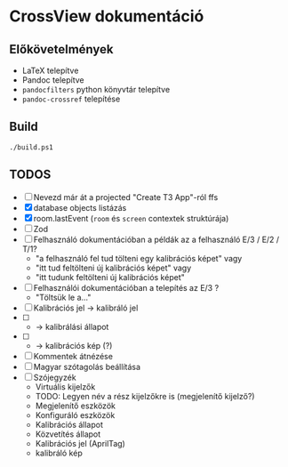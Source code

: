 # CrossView dokumentáció

## Előkövetelmények

- LaTeX telepítve
- Pandoc telepítve
- `pandocfilters` python könyvtár telepítve
- `pandoc-crossref` telepítése

## Build

`./build.ps1`

## TODOS

- [ ] Nevezd már át a projected "Create T3 App"-ról ffs
- [x] database objects listázás
- [x] room.lastEvent (`room` és `screen` contextek struktúrája)
- [ ] Zod
- [ ] Felhasználó dokumentációban a példák az a felhasználó E/3 / E/2 / T/1?
    - "a felhasználó fel tud tölteni egy kalibrációs képet" vagy
    - "itt tud feltölteni új kalibrációs képet" vagy
    - "itt tudunk feltölteni új kalibrációs képet"
- [ ] Felhasználói dokumentációban a telepítés az E/3 ?
    - "Töltsük le a..."
- [ ] Kalibrációs jel -> kalibráló jel
- [ ] * -> kalibrálási állapot
- [ ] * -> kalibrációs kép (?)
- [ ] Kommentek átnézése
- [ ] Magyar szótagolás beállítása
- [ ] Szójegyzék
    - Virtuális kijelzők
    - TODO: Legyen név a rész kijelzőkre is (megjelenítő kijelző?)
    - Megjelenítő eszközök
    - Konfiguráló eszközök
    - Kalibrációs állapot
    - Közvetítés állapot
    - Kalibrációs jel (AprilTag)
    - kalibráló kép